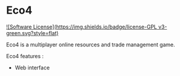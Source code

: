 Eco4
====
[![Software License](https://img.shields.io/badge/license-GPL v3-green.svg?style=flat)](LICENSE)

Eco4 is a multiplayer online resources and trade management game.

Eco4 features :

* Web interface
